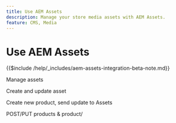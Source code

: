 ```yaml
---
title: Use AEM Assets
description: Manage your store media assets with AEM Assets.
feature: CMS, Media
---
```

# Use AEM Assets

{{$include /help/_includes/aem-assets-integration-beta-note.md}}

Manage assets

Create and update asset

Create new product, send update to Assets


 POST/PUT products & product/